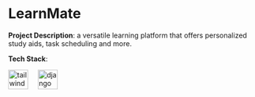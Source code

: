 # LearnMate

**Project Description**: a versatile learning platform that offers personalized study aids, task scheduling and more.

**Tech Stack**: <div align="left">
  <img src="https://cdn.jsdelivr.net/gh/devicons/devicon/icons/tailwindcss/tailwindcss-original-wordmark.svg" height="40" alt="tailwindcss logo" href="https://tailwindcss.com/" />
  <img width="12" />
  <img src="https://cdn.jsdelivr.net/gh/devicons/devicon/icons/django/django-plain.svg" height="40" alt="django logo" href="https://www.djangoproject.com/"  />
</div>

